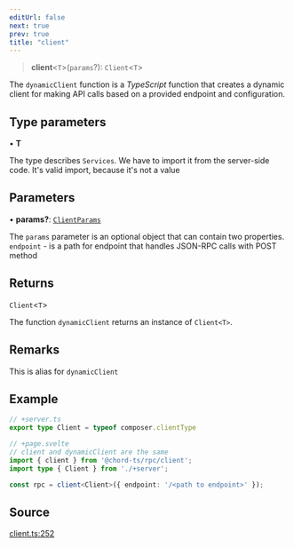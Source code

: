 ```yaml
---
editUrl: false
next: true
prev: true
title: "client"
---
```


> **client**\<`T`\>(`params`?): `Client`\<`T`\>

The `dynamicClient` function is a _TypeScript_ function that creates a dynamic client for making API
calls based on a provided endpoint and configuration.

## Type parameters

• **T**

The type describes `Services`. We have to import it from the server-side code. It's valid import, because it's not a value

## Parameters

• **params?**: [`ClientParams`](../type-aliases/ClientParams.md)

The `params` parameter is an optional object that can contain two properties. 
`endpoint` - is a path for endpoint that handles JSON-RPC calls with POST method

## Returns

`Client`\<`T`\>

The function `dynamicClient` returns an instance of `Client<T>`.

## Remarks

This is alias for `dynamicClient`

## Example

```typescript
// +server.ts
export type Client = typeof composer.clientType

// +page.svelte
// client and dynamicClient are the same
import { client } from '@chord-ts/rpc/client';
import type { Client } from './+server';

const rpc = client<Client>({ endpoint: '/<path to endpoint>' });
```

## Source

[client.ts:252](https://github.com/chord-ts/rpc/blob/1be4c49/src/client.ts#L252)
